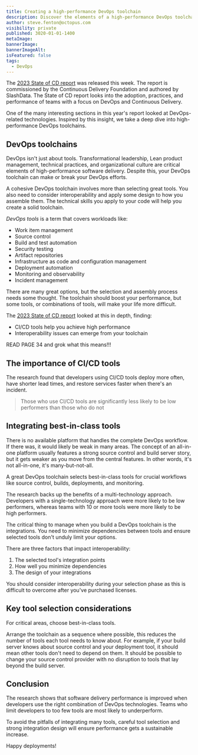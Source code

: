 ```yaml
---
title: Creating a high-performance DevOps toolchain
description: Discover the elements of a high-performance DevOps toolchain and the research that backs it up.
author: steve.fenton@octopus.com
visibility: private
published: 3020-01-01-1400
metaImage: 
bannerImage: 
bannerImageAlt: 
isFeatured: false
tags: 
  - DevOps
---
```


The [2023 State of CD report](https://cd.foundation/reports/) was released this week. The report is commissioned by the Continuous Delivery Foundation and authored by SlashData. The State of CD report looks into the adoption, practices, and performance of teams with a focus on DevOps and Continuous Delivery.

One of the many interesting sections in this year's report looked at DevOps-related technologies. Inspired by this insight, we take a deep dive into high-performance DevOps toolchains.

## DevOps toolchains

DevOps isn't just about tools. Transformational leadership, Lean product management, technical practices, and organizational culture are critical elements of high-performance software delivery. Despite this, your DevOps toolchain can make or break your DevOps efforts.

A cohesive DevOps toolchain involves more than selecting great tools. You also need to consider interoperability and apply some design to how you assemble them. The technical skills you apply to your code will help you create a solid toolchain.

*DevOps tools* is a term that covers workloads like:

- Work item management
- Source control
- Build and test automation
- Security testing 
- Artifact repositories
- Infrastructure as code and configuration management 
- Deployment automation
- Monitoring and observability
- Incident management

There are many great options, but the selection and assembly process needs some thought. The toolchain should boost your performance, but some tools, or combinations of tools, will make your life more difficult.

The [2023 State of CD report](https://cd.foundation/reports/) looked at this in depth, finding:

- CI/CD tools help you achieve high performance
- Interoperability issues can emerge from your toolchain

READ PAGE 34 and grok what this means!!!

## The importance of CI/CD tools

The research found that developers using CI/CD tools deploy more often, have shorter lead times, and restore services faster when there's an incident.

> Those who use CI/CD tools are significantly less likely to be low performers than those who do not

## Integrating best-in-class tools

There is no available platform that handles the complete DevOps workflow. If there was, it would likely be weak in many areas. The concept of an all-in-one platform usually features a strong source control and build server story, but it gets weaker as you move from the central features. In other words, it's not all-in-one, it's many-but-not-all.

A great DevOps toolchain selects best-in-class tools for crucial workflows like source control, builds, deployments, and monitoring. 

The research backs up the benefits of a multi-technology approach. Developers with a single-technology approach were more likely to be low performers, whereas teams with 10 or more tools were more likely to be high performers.

The critical thing to manage when you build a DevOps toolchain is the integrations. You need to minimize dependencies between tools and ensure selected tools don't unduly limit your options.

There are three factors that impact interoperability:

1. The selected tool's integration points
2. How well you minimize dependencies
3. The design of your integrations

You should consider interoperability during your selection phase as this is difficult to overcome after you've purchased licenses.

## Key tool selection considerations

For critical areas, choose best-in-class tools.

Arrange the toolchain as a sequence where possible, this reduces the number of tools each tool needs to know about. For example, if your build server knows about source control and your deployment tool, it should mean other tools don't need to depend on them. It should be possible to change your source control provider with no disruption to tools that lay beyond the build server.

## Conclusion

The research shows that software delivery performance is improved when developers use the right combination of DevOps technologies. Teams who limit developers to too few tools are most likely to underperform.

To avoid the pitfalls of integrating many tools, careful tool selection and strong integration design will ensure performance gets a sustainable increase.

Happy deployments!

